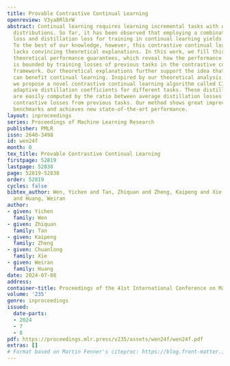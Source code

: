 ```yaml
---
title: Provable Contrastive Continual Learning
openreview: V3ya8RlbrW
abstract: Continual learning requires learning incremental tasks with dynamic data
  distributions. So far, it has been observed that employing a combination of contrastive
  loss and distillation loss for training in continual learning yields strong performance.
  To the best of our knowledge, however, this contrastive continual learning framework
  lacks convincing theoretical explanations. In this work, we fill this gap by establishing
  theoretical performance guarantees, which reveal how the performance of the model
  is bounded by training losses of previous tasks in the contrastive continual learning
  framework. Our theoretical explanations further support the idea that pre-training
  can benefit continual learning. Inspired by our theoretical analysis of these guarantees,
  we propose a novel contrastive continual learning algorithm called CILA, which uses
  adaptive distillation coefficients for different tasks. These distillation coefficients
  are easily computed by the ratio between average distillation losses and average
  contrastive losses from previous tasks. Our method shows great improvement on standard
  benchmarks and achieves new state-of-the-art performance.
layout: inproceedings
series: Proceedings of Machine Learning Research
publisher: PMLR
issn: 2640-3498
id: wen24f
month: 0
tex_title: Provable Contrastive Continual Learning
firstpage: 52819
lastpage: 52838
page: 52819-52838
order: 52819
cycles: false
bibtex_author: Wen, Yichen and Tan, Zhiquan and Zheng, Kaipeng and Xie, Chuanlong
  and Huang, Weiran
author:
- given: Yichen
  family: Wen
- given: Zhiquan
  family: Tan
- given: Kaipeng
  family: Zheng
- given: Chuanlong
  family: Xie
- given: Weiran
  family: Huang
date: 2024-07-08
address:
container-title: Proceedings of the 41st International Conference on Machine Learning
volume: '235'
genre: inproceedings
issued:
  date-parts:
  - 2024
  - 7
  - 8
pdf: https://proceedings.mlr.press/v235/assets/wen24f/wen24f.pdf
extras: []
# Format based on Martin Fenner's citeproc: https://blog.front-matter.io/posts/citeproc-yaml-for-bibliographies/
---
```

